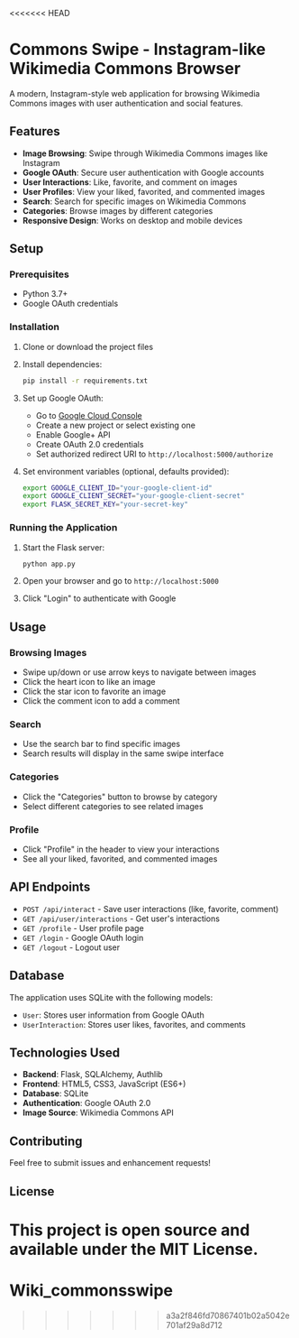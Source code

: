 <<<<<<< HEAD
# Commons Swipe - Instagram-like Wikimedia Commons Browser

A modern, Instagram-style web application for browsing Wikimedia Commons images with user authentication and social features.

## Features

- **Image Browsing**: Swipe through Wikimedia Commons images like Instagram
- **Google OAuth**: Secure user authentication with Google accounts
- **User Interactions**: Like, favorite, and comment on images
- **User Profiles**: View your liked, favorited, and commented images
- **Search**: Search for specific images on Wikimedia Commons
- **Categories**: Browse images by different categories
- **Responsive Design**: Works on desktop and mobile devices

## Setup

### Prerequisites

- Python 3.7+
- Google OAuth credentials

### Installation

1. Clone or download the project files
2. Install dependencies:
   ```bash
   pip install -r requirements.txt
   ```

3. Set up Google OAuth:
   - Go to [Google Cloud Console](https://console.cloud.google.com/)
   - Create a new project or select existing one
   - Enable Google+ API
   - Create OAuth 2.0 credentials
   - Set authorized redirect URI to `http://localhost:5000/authorize`

4. Set environment variables (optional, defaults provided):
   ```bash
   export GOOGLE_CLIENT_ID="your-google-client-id"
   export GOOGLE_CLIENT_SECRET="your-google-client-secret"
   export FLASK_SECRET_KEY="your-secret-key"
   ```

### Running the Application

1. Start the Flask server:
   ```bash
   python app.py
   ```

2. Open your browser and go to `http://localhost:5000`

3. Click "Login" to authenticate with Google

## Usage

### Browsing Images
- Swipe up/down or use arrow keys to navigate between images
- Click the heart icon to like an image
- Click the star icon to favorite an image
- Click the comment icon to add a comment

### Search
- Use the search bar to find specific images
- Search results will display in the same swipe interface

### Categories
- Click the "Categories" button to browse by category
- Select different categories to see related images

### Profile
- Click "Profile" in the header to view your interactions
- See all your liked, favorited, and commented images

## API Endpoints

- `POST /api/interact` - Save user interactions (like, favorite, comment)
- `GET /api/user/interactions` - Get user's interactions
- `GET /profile` - User profile page
- `GET /login` - Google OAuth login
- `GET /logout` - Logout user

## Database

The application uses SQLite with the following models:
- `User`: Stores user information from Google OAuth
- `UserInteraction`: Stores user likes, favorites, and comments

## Technologies Used

- **Backend**: Flask, SQLAlchemy, Authlib
- **Frontend**: HTML5, CSS3, JavaScript (ES6+)
- **Database**: SQLite
- **Authentication**: Google OAuth 2.0
- **Image Source**: Wikimedia Commons API

## Contributing

Feel free to submit issues and enhancement requests!

## License

This project is open source and available under the MIT License. 
=======
# Wiki_commonsswipe
>>>>>>> a3a2f846fd70867401b02a5042e701af29a8d712
